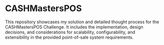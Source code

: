 # CASHMastersPOS
This repository showcases my solution and detailed thought process for the CASHMastersPOS Challenge. It includes the implementation, design decisions, and considerations for scalability, configurability, and extensibility in the provided point-of-sale system requirements.
